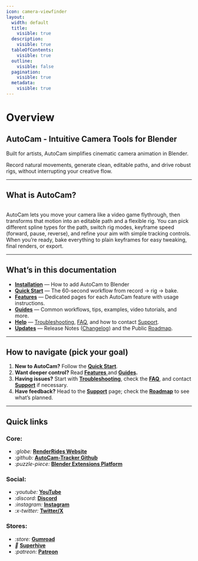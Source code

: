 ```yaml
---
icon: camera-viewfinder
layout:
  width: default
  title:
    visible: true
  description:
    visible: true
  tableOfContents:
    visible: true
  outline:
    visible: false
  pagination:
    visible: true
  metadata:
    visible: true
---
```


# Overview

## AutoCam - Intuitive Camera Tools for Blender

Built for artists, AutoCam simplifies cinematic camera animation in Blender.

Record natural movements, generate clean, editable paths, and drive robust rigs,&#x20;without interrupting your creative flow.

***

## What is AutoCam?

<figure><img src=".gitbook/assets/AutoCamHero.gif" alt=""><figcaption></figcaption></figure>

AutoCam lets you move your camera like a video game flythrough, then transforms that motion into an editable path and a flexible rig. You can pick different spline types for the path, switch rig modes, keyframe speed (forward, pause, reverse), and refine your aim with simple tracking controls. When you’re ready, bake everything to plain keyframes for easy tweaking, final renders, or export.

***

## What’s in this documentation

* [**Installation**](welcome/installation.md) — How to add AutoCam to Blender
* [**Quick Start**](welcome/quick-start.md) — The 60-second workflow from record → rig → bake.
* [**Features**](learn/features/) — Dedicated pages for each AutoCam feature with usage instructions.
* [**Guides**](learn/guides.md) — Common workflows, tips, examples, video tutorials, and more.
* [**Help**](broken-reference) — [Troubleshooting](help/troubleshooting.md), [FAQ](help/faq.md), and how to contact [Support](help/support.md).
* [**Updates**](broken-reference) — Release Notes ([Changelog](updates/changelog.md)) and the Public [Roadmap](updates/roadmap.md).

***

## How to navigate (pick your goal)

1. **New to AutoCam?** Follow the [**Quick Start**](welcome/quick-start.md).
2. **Want deeper control?** Read [**Features** ](learn/features/)and [**Guides**](learn/guides.md)**.**
3. **Having issues?** Start with [**Troubleshooting**](help/troubleshooting.md), check the [**FAQ**](help/faq.md), and contact [**Support**](help/support.md) if necessary.
4. **Have feedback?** Head to the [**Support**](help/support.md) page; check the [**Roadmap**](updates/roadmap.md) to see what’s planned.

***

## Quick links

### **Core:**

* <i class="fa-globe">:globe:</i>  [**RenderRides Website**](https://www.renderrides.com)
* <i class="fa-github">:github:</i>  [**AutoCam-Tracker Github**](https://github.com/AgnivD/AutoCam-Tracker)
* <i class="fa-puzzle-piece">:puzzle-piece:</i>  [**Blender Extensions Platform**](https://extensions.blender.org/author/40749/)

### **Social:**

* <i class="fa-youtube">:youtube:</i>  [**YouTube**](https://www.youtube.com/@RenderRides)
* <i class="fa-discord">:discord:</i>  [**Discord**](https://discord.gg/XHAAbvm)
* <i class="fa-instagram">:instagram:</i>  [**Instagram**](https://www.instagram.com/renderrides)
* <i class="fa-x-twitter">:x-twitter:</i>  [**Twitter/X**](https://twitter.com/RenderRides)

### **Stores:**

* <i class="fa-store">:store:</i>  [**Gumroad**](https://gumroad.com/renderrides)
* <i class="fa-bee">:bee:</i>  [**Superhive**](https://blendermarket.com/creators/renderrides)
* <i class="fa-patreon">:patreon:</i>  [**Patreon**](https://patreon.com/renderrides)

&#x20;
